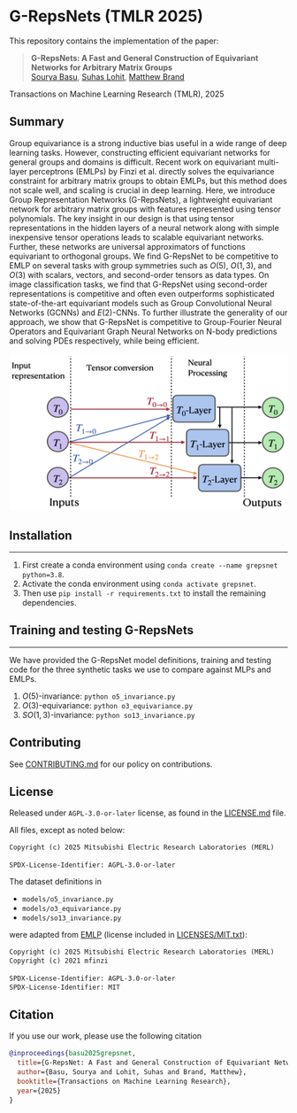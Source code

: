<!--
Copyright (C) 2025 Mitsubishi Electric Research Laboratories (MERL)

SPDX-License-Identifier: AGPL-3.0-or-later
-->

# G-RepsNets (TMLR 2025)

This repository contains the implementation of the paper:
> **G-RepsNets: A Fast and General Construction of Equivariant Networks for Arbitrary Matrix Groups**<br>
> [Sourya Basu](https://basusourya.github.io/), [Suhas Lohit](https://www.merl.com/people/slohit), [Matthew Brand](https://www.merl.com/people/brand)

Transactions on Machine Learning Research (TMLR), 2025

## Summary

Group equivariance is a strong inductive bias useful in a wide range of deep learning tasks. However, constructing efficient equivariant networks for general groups and domains is difficult. Recent work on equivariant multi-layer perceptrons (EMLPs) by Finzi et al. directly solves the equivariance constraint for arbitrary matrix groups to obtain EMLPs, but this method does not scale well, and scaling is crucial in deep learning. Here, we introduce Group Representation Networks (G-RepsNets), a lightweight equivariant network for arbitrary matrix groups with features represented using tensor polynomials. The key insight in our design is that using tensor representations in the hidden layers of a neural network along with simple inexpensive tensor operations leads to scalable equivariant networks. Further, these networks are universal approximators of functions equivariant to orthogonal groups. We find G-RepsNet to be competitive to EMLP on several tasks with group symmetries such as $O(5)$, $O(1, 3)$, and $O(3)$ with scalars, vectors, and second-order tensors as data types. On image classification tasks, we find that G-RepsNet using second-order representations is competitive and often even outperforms sophisticated state-of-the-art equivariant models such as Group Convolutional Neural Networks (GCNNs) and $E(2)$-CNNs. To further illustrate the generality of our approach, we show that G-RepsNet is competitive to Group-Fourier Neural Operators and Equivariant Graph Neural Networks on N-body predictions and solving PDEs respectively, while being efficient.

<div align=center><img src="grepsnet_architecture.png" width="512px"/></div>

## Installation
----
1. First create a conda environment using `conda create --name grepsnet python=3.8`.
2. Activate the conda environment using `conda activate grepsnet`.
3. Then use `pip install -r requirements.txt` to install the remaining dependencies.


## Training and testing G-RepsNets
----
We have provided the G-RepsNet model definitions, training and testing code for the three synthetic tasks we use to compare against MLPs and EMLPs.
1. $O(5)$-invariance: `python o5_invariance.py`
2. $O(3)$-equivariance: `python o3_equivariance.py`
3. $SO(1,3)$-invariance: `python so13_invariance.py`

## Contributing

See [CONTRIBUTING.md](CONTRIBUTING.md) for our policy on contributions.

## License

Released under `AGPL-3.0-or-later` license, as found in the [LICENSE.md](LICENSE.md) file.

All files, except as noted below:
```
Copyright (c) 2025 Mitsubishi Electric Research Laboratories (MERL)

SPDX-License-Identifier: AGPL-3.0-or-later
```

The dataset definitions in

* `models/o5_invariance.py`
* `models/o3_equivariance.py`
* `models/so13_invariance.py`

were adapted from [EMLP](https://github.com/mfinzi/equivariant-MLP/) (license included in [LICENSES/MIT.txt](LICENSES/MIT.txt)):

```
Copyright (c) 2025 Mitsubishi Electric Research Laboratories (MERL)
Copyright (c) 2021 mfinzi

SPDX-License-Identifier: AGPL-3.0-or-later
SPDX-License-Identifier: MIT
```

## Citation
If you use our work, please use the following citation


```bibTex
@inproceedings{basu2025grepsnet,
  title={G-RepsNet: A Fast and General Construction of Equivariant Networks for Arbitrary Matrix Groups},
  author={Basu, Sourya and Lohit, Suhas and Brand, Matthew},
  booktitle={Transactions on Machine Learning Research},
  year={2025}
}
```

